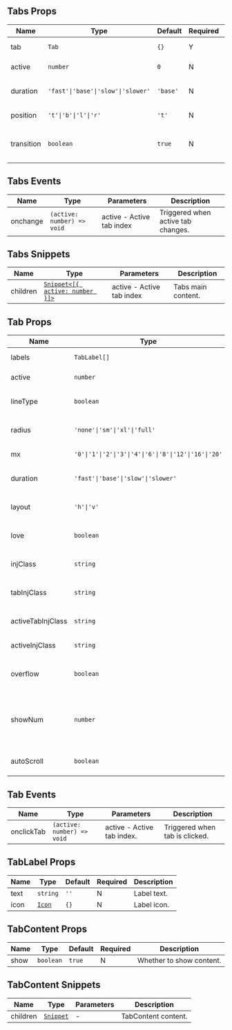 ## Tabs Props

| Name       | Type                               | Default  | Required | Description                        |
| ---------- | ---------------------------------- | -------- | -------- | ---------------------------------- |
| tab        | `Tab`                              | `{}`     | Y        | Internal Tab component.            |
| active     | `number`                           | `0`      | N        | Active tab index.                  |
| duration   | `'fast'\|'base'\|'slow'\|'slower'` | `'base'` | N        | Transition animation duration.     |
| position   | `'t'\|'b'\|'l'\|'r'`               | `'t'`    | N        | Tab position.                      |
| transition | `boolean`                          | `true`   | N        | Whether to use transition effects. |

## Tabs Events

| Name     | Type                       | Parameters                | Description                        |
| -------- | -------------------------- | ------------------------- | ---------------------------------- |
| onchange | `(active: number) => void` | active - Active tab index | Triggered when active tab changes. |

## Tabs Snippets

| Name     | Type                                                                                      | Parameters                | Description        |
| -------- | ----------------------------------------------------------------------------------------- | ------------------------- | ------------------ |
| children | [`Snippet<[{ active: number }]>`](https://svelte.dev/docs/svelte/snippet#Typing-snippets) | active - Active tab index | Tabs main content. |

## Tab Props

| Name              | Type                                                  | Default  | Required | Description                                      |
| ----------------- | ----------------------------------------------------- | -------- | -------- | ------------------------------------------------ |
| labels            | `TabLabel[]`                                          | `[]`     | Y        | Tab content group.                               |
| active            | `number`                                              | `0`      | N        | Active tab index.                                |
| lineType          | `boolean`                                             | `false`  | N        | Whether to use line style.                       |
| radius            | `'none'\|'sm'\|'xl'\|'full'`                          | `'sm'`   | N        | Border radius style.                             |
| mx                | `'0'\|'1'\|'2'\|'3'\|'4'\|'6'\|'8'\|'12'\|'16'\|'20'` | `'2'`    | N        | Horizontal margin.                               |
| duration          | `'fast'\|'base'\|'slow'\|'slower'`                    | `'base'` | N        | Transition animation duration.                   |
| layout            | `'h'\|'v'`                                            | `'h'`    | N        | Horizontal or vertical layout.                   |
| love              | `boolean`                                             | `false`  | N        | Whether to enable care version.                  |
| injClass          | `string`                                              | `''`     | N        | Inject CSS to Tab wrapper.                       |
| tabInjClass       | `string`                                              | `''`     | N        | Inject CSS to single Tab.                        |
| activeTabInjClass | `string`                                              | `''`     | N        | Inject CSS to active Tab.                        |
| activeInjClass    | `string`                                              | `''`     | N        | Inject CSS to indicator.                         |
| overflow          | `boolean`                                             | `false`  | N        | Whether to enable overflow mode.                 |
| showNum           | `number`                                              | `3`      | N        | Number of fully displayed tabs in overflow mode. |
| autoScroll        | `boolean`                                             | `false`  | N        | Auto scroll in overflow mode.                    |

## Tab Events

| Name       | Type                       | Parameters                 | Description                    |
| ---------- | -------------------------- | -------------------------- | ------------------------------ |
| onclickTab | `(active: number) => void` | active - Active tab index. | Triggered when tab is clicked. |

## TabLabel Props

| Name | Type                                                      | Default | Required | Description |
| ---- | --------------------------------------------------------- | ------- | -------- | ----------- |
| text | `string`                                                  | `''`    | N        | Label text. |
| icon | [`Icon`](https://stdf.design/#/components?nav=icon&tab=1) | `{}`    | N        | Label icon. |

## TabContent Props

| Name | Type      | Default | Required | Description              |
| ---- | --------- | ------- | -------- | ------------------------ |
| show | `boolean` | `true`  | N        | Whether to show content. |

## TabContent Snippets

| Name     | Type                                                                | Parameters | Description         |
| -------- | ------------------------------------------------------------------- | ---------- | ------------------- |
| children | [`Snippet`](https://svelte.dev/docs/svelte/snippet#Typing-snippets) | -          | TabContent content. |
